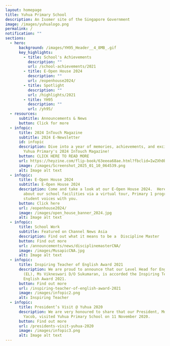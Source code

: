 ```yaml
---
layout: homepage
title: Yuhua Primary School
description: An Isomer site of the Singapore Government
image: /images/yuhualogo.png
permalink: /
notification: ""
sections:
  - hero:
      background: /images/YH95_Header__4_8MB_.gif
      key_highlights:
        - title: School's Achievements
          description: ""
          url: /school-achievements/2021
        - title: E-Open House 2024
          description: ""
          url: /eopenhouse2024/
        - title: Spotlight
          description: ""
          url: /highlights/2021
        - title: YH95
          description: ""
          url: /yh95/
  - resources:
      subtitle: Announcements & News
      button: Click for more
  - infopic:
      title: 2024 InTouch Magazine
      subtitle: 2024 E-Newsletter
      id: infopic
      description: Dive into a year of memories, achievements, and exciting updates in
        Yuhua Primary's 2024 InTouch Magazine!
      button: CLICK HERE TO READ MORE
      url: https://heyzine.com/flip-book/63eeea68ae.html?fbclid=IwZXh0bgNhZW0CMTAAAR0FLSiWi6FrcBdZ3fNQMCNFVVnzNhHPxisoKqDxhkyaRVneep5jsikdoXk_aem_RdiC3LRagIf8E_9zEF-Hdg
      image: /images/Screenshot_2025_01_10_064539.png
      alt: Image alt text
  - infopic:
      title: E-Open House 2024
      subtitle: E-Open House 2024
      description: Come and take a look at our E-Open House 2024.  Here, we share
        about our school facilities via a virtual tour, Primary 1 programmes and
        student voices with you.
      button: Click here
      url: /eopenhouse2024/
      image: /images/open_house_banner_2024.jpg
      alt: Image alt text
  - infopic:
      title: School Work
      subtitle: Featured on Channel News Asia
      description: Find out what it means to be a  Discipline Master
      button: Find out more
      url: /announcements/news/disciplinemasterCNA/
      image: /images/MusapicCNA.jpg
      alt: Image alt text
  - infopic:
      title: Inspiring Teacher of English Award 2021
      description: We are proud to announce that our Level Head for English Language
        (EL), Ms Vikneswari D/O Sukumaran, is accorded the Inspiring Teacher of
        English Award 2021.
      button: Find out more
      url: /inspiring-teacher-of-english-award-2021
      image: /images/infopic2.png
      alt: Inspiring Teacher
  - infopic:
      title: President’s Visit @ Yuhua 2020
      description: We are very honoured to share that our President, Mdm Halimah
        Yacob, visited Yuhua Primary School on 11 November 2020.
      button: Find out more
      url: /presidents-visit-yuhua-2020
      image: /images/infopic3.png
      alt: Image alt text
---
```


